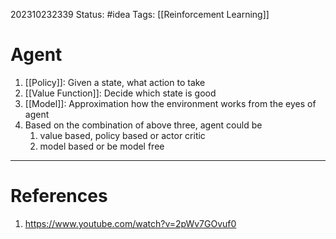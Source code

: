 202310232339
Status: #idea
Tags: [[Reinforcement Learning]]

# Agent

1. [[Policy]]: Given a state, what action to take
2. [[Value Function]]: Decide which state is good
3. [[Model]]: Approximation how the environment works from the eyes of agent
4. Based on the combination of above three, agent could be 
	1. value based, policy based or actor critic
	2. model based or be model free
---
# References

1. https://www.youtube.com/watch?v=2pWv7GOvuf0